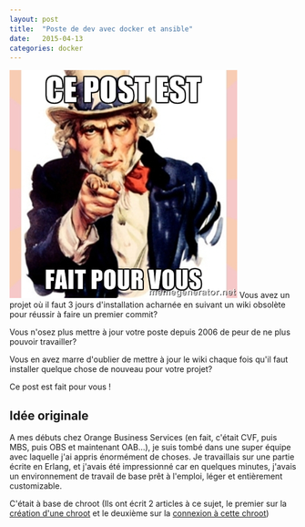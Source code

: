 ```yaml
---
layout: post
title:  "Poste de dev avec docker et ansible"
date:   2015-04-13
categories: docker
---
```

![meme][meme]
Vous avez un projet où il faut 3 jours d'installation acharnée en suivant un wiki obsolète pour réussir à faire un premier commit?

Vous n'osez plus mettre à jour votre poste depuis 2006 de peur de ne plus pouvoir travailler?

Vous en avez marre d'oublier de mettre à jour le wiki chaque fois qu'il faut installer quelque chose de nouveau pour votre projet?

Ce post est fait pour vous !


## Idée originale

A mes débuts chez Orange Business Services (en fait, c'était CVF, puis MBS, puis OBS et maintenant OAB...), je suis tombé dans une super équipe avec laquelle j'ai appris énormément de choses. Je travaillais sur une partie écrite en Erlang, et j'avais été impressionné car en quelques minutes, j'avais un environnement de travail de base prêt à l'emploi, léger et entièrement customizable.

C'était à base de chroot (Ils ont écrit 2 articles à ce sujet, le premier sur la [création d'une chroot][creer_chroot] et le deuxième sur la [connexion à cette chroot][connecter_chroot])

[meme]: /images/posts/docker-ansible/meme_post_fait_pour_vous.jpg
[creer_chroot]: http://www.barreverte.fr/creer-un-chroot-part-1-un-linux-de-base/
[connecter_chroot]: http://www.barreverte.fr/creer-un-chroot-part-2-se-connecter/
